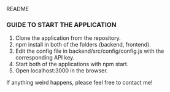 README


### GUIDE TO START THE APPLICATION ###

1. Clone the application from the repository.
2. npm install in both of the folders (backend, frontend).
3. Edit the config file in backend/src/config/config.js with the corresponding API key.
4. Start both of the applications with npm start.
5. Open localhost:3000 in the browser.


If anything weird happens, please feel free to contact me!
